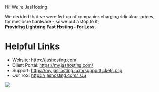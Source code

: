 Hi! We're JasHosting.

We decided that we were fed-up of companies charging ridiculous prices, for mediocre hardware - so we put a stop to it; <br>**__Providing Lightning Fast Hosting - For Less.__**

# Helpful Links
- Website: https://jashosting.com <br>
- Client Portal: https://my.jashosting.com/<br>
- Support: https://my.jashosting.com/supporttickets.php<br>
- Our ToS: https://jashosting.com/TOS<br>

<img src="https://camo.githubusercontent.com/47a086210c51d6f5c01a47186b7e43f636a5f76954527abd754becb98b5cf0ea/68747470733a2f2f692e696d6775722e636f6d2f746246384f74712e706e67">
